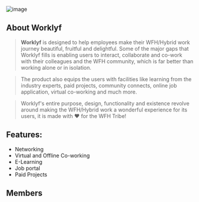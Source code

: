 
 ![image](https://user-images.githubusercontent.com/77065070/141605993-0099f02f-82d2-416e-a8de-6eab80f12ca9.png)

## About Worklyf
> **Worklyf** is designed to help employees make their WFH/Hybrid work journey beautiful, fruitful and delightful. Some of the major gaps that Worklyf fills is enabling users to interact, collaborate and co-work with their colleagues and the WFH community, which is far better than working alone or in isolation. 

> The product also equips the users with facilities like learning from the industry experts, paid projects, community connects, online job application, virtual co-working and much more. 

> Worklyf's entire purpose, design, functionality and existence revolve around making the WFH/Hybrid work a wonderful experience for its users, it is made with :heart: for the WFH Tribe!


## Features:
* Networking
* Virtual and Offline Co-working
* E-Learning
* Job portal
* Paid Projects

## Members
